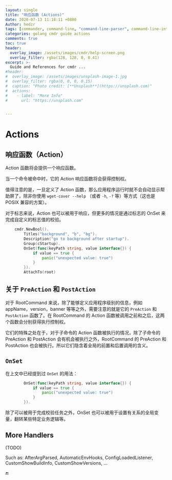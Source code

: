 ```yaml
---
layout: single
title: "响应函数 (Actions)"
date: 2020-07-13 11:18:11 +0800
Author: hedzr
tags: [commander, command-line, "command-line-parser", command-line-interface,  getops, posix, posix-compatible, hierarchical-configuration, hierarchy, cli, golang]
categories: golang cmdr guide actions
comments: true
toc: true
header:
  overlay_image: /assets/images/cmdr/help-screen.png
  overlay_filter: rgba(128, 128, 0, 0.41)
excerpt: >-
  Guide and References for cmdr ...
#header:
#  overlay_image: /assets/images/unsplash-image-1.jpg
#  overlay_filter: rgba(0, 0, 0, 0.15)
#  caption: "Photo credit: [**Unsplash**](https://unsplash.com)"
#  actions:
#    - label: "More Info"
#      url: "https://unsplash.com"


---
```




# Actions



## 响应函数（Action）

Action 函数将会提供一个响应函数。

当一个命令被命中时，它的 Action 响应函数将会获得控制权。

值得注意的是，一旦定义了 Action 函数，那么应用程序运行时就不会自动显示帮助屏了，除非你使用 `wget-cover --help` （或者 `-h`, `-?` 等）等方式（这也是 POSIX 兼容的方案）。

对于标志来说，Action 也可以被用于响应，但更多的情况是通过标志的 OnSet 来完成自定义的标志值的校验。

```go
	cmdr.NewBool().
		Titles("background", "b", "bg").
		Description("go to background after startup").
		Group(cStartup).
		OnSet(func(keyPath string, value interface{}) {
			if value == true {
				panic("unexpected value: true")
			}
		}).
		AttachTo(root)
```



## 关于 `PreAction` 和 `PostAction`

对于 RootCommand 来说，除了能够定义应用程序级别的信息，例如 appName，version，banner 等等之外，需要注意的就是它的 `PreAction` 和 `PostAction` 函数了。在 RootCommand 的  Action 函数被调用之前和之后，这两个函数会分别获得执行控制权。

它们的特殊之处在于，对于子命令的 Action 函数被执行的情况，除了子命令的 PreAction 和 PostAction 会有机会被执行之外，RootCommand 的 PreAction 和 PostAction 也会被执行。所以它们隐含着全局的前置和后置调用的含义。



## `OnSet`

在上文中已经提到过 `OnSet` 的用法：

```go
		OnSet(func(keyPath string, value interface{}) {
			if value == true {
				panic("unexpected value: true")
			}
		}).
```

除了可以被用于完成校验任务之外，OnSet 也可以被用于设置有关系的全局变量，翻转某些特定业务逻辑等。



## More Handlers

(TODO)

Such as: AfterArgParsed, AutomaticEnvHooks, ConfigLoadedListener, CustomShowBuildInfo, CustomShowVersions, ...





🔚



